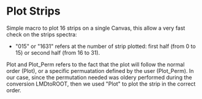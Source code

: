 # Plot Strips
Simple macro to plot 16 strips on a single Canvas, this allow a very fast check on the strips spectra:
-  "015" or "1631" refers at the number of strip plotted: first half (from 0 to 15) or second half (from 16 to 31).  

Plot and Plot_Perm refers to the fact that the plot will follow the normal order (Plot), or a specific permuatation defined by the user (Plot_Perm). 
In our case, since the permutation needed was oldery performed during the conversion LMDtoROOT, then we used "Plot" to plot the strip in the correct order.
